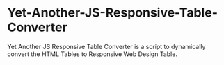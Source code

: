 # Yet-Another-JS-Responsive-Table-Converter
Yet Another JS Responsive Table Converter is a script to dynamically convert the HTML Tables to Responsive Web Design Table.
